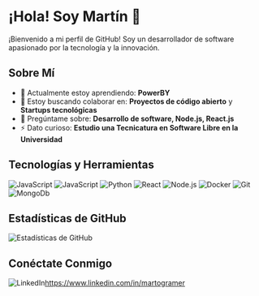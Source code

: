 # ¡Hola! Soy Martín 👋

¡Bienvenido a mi perfil de GitHub! Soy un desarrollador de software apasionado por la tecnología y la innovación.

## Sobre Mí

- 🌱 Actualmente estoy aprendiendo: **PowerBY**
- 👯 Estoy buscando colaborar en: **Proyectos de código abierto** y **Startups tecnológicas**
- 💬 Pregúntame sobre: **Desarrollo de software, Node.js, React.js**
- ⚡ Dato curioso: **Estudio una Tecnicatura en Software Libre en la Universidad**

## Tecnologías y Herramientas

![JavaScript](https://img.shields.io/badge/-Typescript-black?style=flat-square&logo=typescript)
![JavaScript](https://img.shields.io/badge/-JavaScript-black?style=flat-square&logo=javascript)
![Python](https://img.shields.io/badge/-Python-black?style=flat-square&logo=python)
![React](https://img.shields.io/badge/-React-black?style=flat-square&logo=react)
![Node.js](https://img.shields.io/badge/-Node.js-black?style=flat-square&logo=node.js)
![Docker](https://img.shields.io/badge/-Docker-black?style=flat-square&logo=docker)
![Git](https://img.shields.io/badge/-Git-black?style=flat-square&logo=git)
![MongoDb](https://img.shields.io/badge/-MongoDb-black?style=flat-square&logo=mongodb)

## Estadísticas de GitHub

![Estadísticas de GitHub](https://github-readme-stats.vercel.app/api?username=Martogramer&show_icons=true&theme=radical)

## Conéctate Conmigo

![LinkedIn](https://img.shields.io/badge/-LinkedIn-blue?style=flat-square&logo=linkedin)https://www.linkedin.com/in/martogramer
